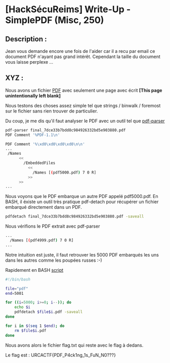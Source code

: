 # [HackSécuReims] Write-Up - SimplePDF (Misc, 250)

## Description :
Jean vous demande encore une fois de l'aider car il a recu par email ce document PDF n'ayant pas grand intérêt.
Cependant la taille du document vous laisse perplexe ...


## XYZ :

Nous avons un fichier [PDF](files/final_7dce33b7bdd8c984926332bd5e903880.pdf) avec seulement une page avec écrit **[This page unintentionally left blank]**

Nous testons des choses assez simple tel que strings / binwalk / foremost sur le fichier sans rien trouver de particulier.

Du coup, je me dis qu'il faut analyser le PDF avec un outil tel que [pdf-parser](https://blog.didierstevens.com/programs/pdf-tools/)

```BASH
pdf-parser final_7dce33b7bdd8c984926332bd5e903880.pdf 
PDF Comment '%PDF-1.1\n'

PDF Comment '%\xd0\xd0\xd0\xd0\n\n'
...
 /Names
      <<
        /EmbeddedFiles
          <<
            /Names [(pdf5000.pdf) 7 0 R]
          >>
      >>
...
``` 

Nous voyons que le PDF embarque un autre PDF appelé pdf5000.pdf. En BASH, il éxiste un outil très pratique pdf-detach pour récupérer un fichier embarqué directement dans un PDF.

```BASH
pdfdetach final_7dce33b7bdd8c984926332bd5e903880.pdf -saveall
```

Nous vérifions le PDF extrait avec pdf-parser 


```BASH
...
  /Names [(pdf4999.pdf) 7 0 R]
...
```
Notre intuition est juste, il faut retrouver les 5000 PDF embarqués les uns dans les autres comme les poupées russes :-)

Rapidement en BASH [script](files/soluce.sh)


```BASH
#!/bin/bash

file="pdf"
end=5001

for ((i=5000; i>=0; i--)); do
	echo $i
	pdfdetach $file$i.pdf -saveall
done

for i in $(seq 1 $end); do
	rm $file$i.pdf
done
```

Nous avons alors le fichier flag.txt qui reste avec le flag à dedans.

Le flag est : URCACTF{PDF_P4ck1ng_1s_FuN_N0???}
